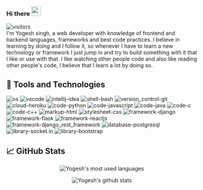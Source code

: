 ### Hi there <img src="https://media.giphy.com/media/hvRJCLFzcasrR4ia7z/giphy.gif" width="25px">
![visitors](https://komarev.com/ghpvc/?username=yogeshsingh101200)
<br/>
I'm Yogesh singh, a web developer with knowledge of frontend and backend languages, frameworks and best code practices. I believe in learning by doing and I follow it, so whenever I have to learn a new technology or framework I just jump in and try to build something with it that I like or use with that. I like watching other people code and also like reading other people's code, I believe that I learn a lot by doing so.

## &#128295; Tools and Technologies
<p>
  <img alt="os" src="https://img.shields.io/badge/os-linux-blue?logo=linux&logoColor=white" />
  <img alt="vscode" src="https://img.shields.io/badge/editor-vscode-blue?logo=visual-studio-code&logoColor=white" />
  <img alt="intellij-idea" src="https://img.shields.io/badge/ide-IntelliJ_IDEA-blue?logo=intellij-idea&logoColor=white" />
  <img alt="shell-bash" src="https://img.shields.io/badge/shell-bash-blue?logo=gnu-bash&logoColor=white" />
  <img alt="version_control-git" src="https://img.shields.io/badge/version_control-git-blue?logo=git&logoColor=white" />
  <img alt="cloud-heroku" src="https://img.shields.io/badge/cloud-heroku-blue?logo=heroku&logoColor=white" />
  <img alt="code-python" src="https://img.shields.io/badge/code-python-blue?logo=python&logoColor=white" />
  <img alt="code-javascript" src="https://img.shields.io/badge/code-javascript-blue?logo=javascript&logoColor=white" />
  <img alt="code-java" src="https://img.shields.io/badge/code-java-blue?logo=java&logoColor=white" />
  <img alt="code-c" src="https://img.shields.io/badge/code-c-blue?logo=c&logoColor=white" />
  <img alt="code-c++" src="https://img.shields.io/badge/code-c%2B%2B-blue?logo=c%2B%2B&logoColor=white" />
  <img alt="markup-html" src="https://img.shields.io/badge/markup-html5-blue?logo=html5&logoColor=white" />
  <img alt="stylesheet-css" src="https://img.shields.io/badge/stylesheet-css3-blue?logo=css3&logoColor=white" />
  <img alt="framework-django" src="https://img.shields.io/badge/framework-django-blue?logo=django&logoColor=white" />
  <img alt="framework-flask" src="https://img.shields.io/badge/framework-flask-blue?logo=flask&logoColor=white" />
  <img alt="framework-reactjs" src="https://img.shields.io/badge/framework-reactjs-blue?logo=react&logoColor=white" />
  <img alt="framework-django_rest_framework" src="https://img.shields.io/badge/framework-django_rest_framework-blue?logo=django&logoColor=white" />
  <img alt="database-postgresql" src="https://img.shields.io/badge/database-postgresql-blue?logo=postgresql&logoColor=white"/>
  <img alt="library-socket.io" src="https://img.shields.io/badge/library-socket.io-blue?logo=socket.io&logoColor=white" />
  <img alt="library-bootstrap" src="https://img.shields.io/badge/library-bootstrap-blue?logo=bootstrap&logoColor=white" />
</p>

## &#x1f4c8; GitHub Stats
<p align="center">
<img 
     src="https://github-readme-stats.vercel.app/api/top-langs/?username=yogeshsingh101200&hide=html,css&langs_count=6&theme=dark&layout=compact"
     alt="Yogesh's most used languages"
/>
</p>
<p align="center">
<img 
     src="https://github-readme-stats.vercel.app/api?username=yogeshsingh101200&show_icons=true&theme=dark&count_private=true"
     alt="Yogesh's github stats"
/>
</p>

<!--
**yogeshsingh101200/yogeshsingh101200** is a ✨ _special_ ✨ repository because its `README.md` (this file) appears on your GitHub profile.

Here are some ideas to get you started:

- 🔭 I’m currently working on ...
- 🌱 I’m currently learning ...
- 👯 I’m looking to collaborate on ...
- 🤔 I’m looking for help with ...
- 💬 Ask me about ...
- 📫 How to reach me: ...
- 😄 Pronouns: ...
- ⚡ Fun fact: ...
-->
